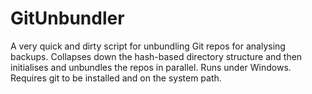 # GitUnbundler
A very quick and dirty script for unbundling Git repos for analysing backups. Collapses down the hash-based directory structure and then initialises and unbundles the repos in parallel. Runs under Windows. Requires git to be installed and on the system path. 
